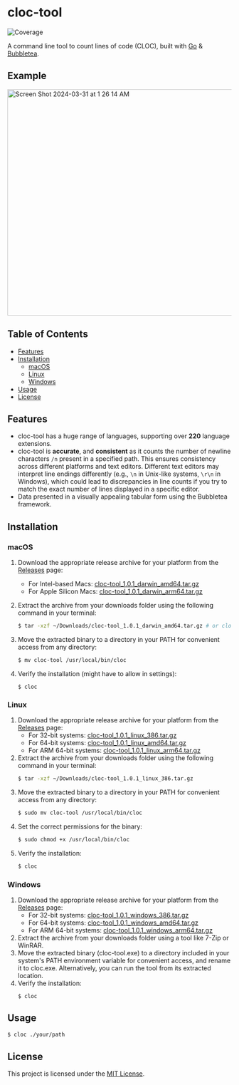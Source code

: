 # cloc-tool
![Coverage](https://img.shields.io/badge/Coverage-79.1%25-brightgreen)

A command line tool to count lines of code (CLOC), built with [Go](https://go.dev/) & [Bubbletea](https://github.com/charmbracelet/bubbletea).

## Example
<img width="508" alt="Screen Shot 2024-03-31 at 1 26 14 AM" src="https://github.com/ramirezfernando/cloc-tool/assets/91701930/4b188369-39d9-48b0-8fed-0d414b067e75">

## Table of Contents
- [Features](#features)
- [Installation](#installation)
   - [macOS](#macos)
   - [Linux](#linux)
   - [Windows](#windows)
- [Usage](#usage)
- [License](#license)

## Features <a name="features"></a>
- cloc-tool has a huge range of languages, supporting over **220** language extensions.
- cloc-tool is **accurate**, and **consistent** as it counts the number of newline characters `/n` present in a specified path. This ensures consistency across different platforms and text editors. Different text editors may interpret line endings differently (e.g., `\n` in Unix-like systems, `\r\n` in Windows), which could lead to discrepancies in line counts if you try to match the exact number of lines displayed in a specific editor.
- Data presented in a visually appealing tabular form using the Bubbletea framework.

## Installation <a name="installation"></a>

### macOS <a name="macos"></a>
1. Download the appropriate release archive for your platform from the [Releases](https://github.com/ramirezfernando/cloc-tool/releases/tag/v1.0.1) page:
   - For Intel-based Macs: [cloc-tool_1.0.1_darwin_amd64.tar.gz](https://github.com/ramirezfernando/cloc-tool/releases/download/v1.0.1/cloc-tool_1.0.1_darwin_amd64.tar.gz)
   - For Apple Silicon Macs: [cloc-tool_1.0.1_darwin_arm64.tar.gz](https://github.com/ramirezfernando/cloc-tool/releases/download/v1.0.1/cloc-tool_1.0.1_darwin_arm64.tar.gz)

2. Extract the archive from your downloads folder using the following command in your terminal:
    ```bash
    $ tar -xzf ~/Downloads/cloc-tool_1.0.1_darwin_amd64.tar.gz # or cloc-tool_1.0.1_darwin_arm64.tar.gz
    ```
3. Move the extracted binary to a directory in your PATH for convenient access from any directory:
    ```bash
    $ mv cloc-tool /usr/local/bin/cloc
    ```
4. Verify the installation (might have to allow in settings):
    ```
    $ cloc
    ```

### Linux <a name="linux"></a>
1. Download the appropriate release archive for your platform from the [Releases](https://github.com/ramirezfernando/cloc-tool/releases/tag/v1.0.1) page:
    - For 32-bit systems: [cloc-tool_1.0.1_linux_386.tar.gz](https://github.com/ramirezfernando/cloc-tool/releases/download/v1.0.1/cloc-tool_1.0.1_linux_386.tar.gz)
    - For 64-bit systems: [cloc-tool_1.0.1_linux_amd64.tar.gz](https://github.com/ramirezfernando/cloc-tool/releases/download/v1.0.1/cloc-tool_1.0.1_linux_amd64.tar.gz)
    - For ARM 64-bit systems: [cloc-tool_1.0.1_linux_arm64.tar.gz](https://github.com/ramirezfernando/cloc-tool/releases/download/v1.0.1/cloc-tool_1.0.1_linux_arm64.tar.gz)
2. Extract the archive from your downloads folder using the following command in your terminal:
    ```bash
    $ tar -xzf ~/Downloads/cloc-tool_1.0.1_linux_386.tar.gz
    ```
3. Move the extracted binary to a directory in your PATH for convenient access from any directory:
    ```bash
    $ sudo mv cloc-tool /usr/local/bin/cloc
    ```
4. Set the correct permissions for the binary:
    ```bash
    $ sudo chmod +x /usr/local/bin/cloc
    ```
5. Verify the installation:
    ```bash
    $ cloc
    ```

### Windows <a name="windows"></a>
1. Download the appropriate release archive for your platform from the [Releases](https://github.com/ramirezfernando/cloc-tool/releases/tag/v1.0.1) page:
    - For 32-bit systems: [cloc-tool_1.0.1_windows_386.tar.gz](https://github.com/ramirezfernando/cloc-tool/releases/download/v1.0.1/cloc-tool_1.0.1_windows_386.tar.gz)
    - For 64-bit systems: [cloc-tool_1.0.1_windows_amd64.tar.gz](https://github.com/ramirezfernando/cloc-tool/releases/download/v1.0.1/cloc-tool_1.0.1_windows_amd64.tar.gz)
    - For ARM 64-bit systems: [cloc-tool_1.0.1_windows_arm64.tar.gz](https://github.com/ramirezfernando/cloc-tool/releases/download/v1.0.1/cloc-tool_1.0.1_windows_arm64.tar.gz)
2. Extract the archive from your downloads folder using a tool like 7-Zip or WinRAR.
3. Move the extracted binary (cloc-tool.exe) to a directory included in your system's PATH environment variable for convenient access, and rename it to cloc.exe. Alternatively, you can run the tool from its extracted location.
4. Verify the installation:
    ```
    $ cloc
    ```

## Usage <a name="usage"></a>
```bash
$ cloc ./your/path
```

## License <a name="license"></a>
This project is licensed under the [MIT License](LICENSE).
